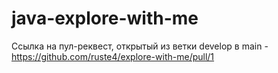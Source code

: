 # java-explore-with-me
Cсылка на пул-реквест, открытый из ветки develop в main - https://github.com/ruste4/explore-with-me/pull/1